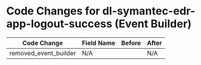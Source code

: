 # Code Changes for dl-symantec-edr-app-logout-success (Event Builder)

| Code Change | Field Name | Before | After |
|-------------|------------|--------|-------|
| removed_event_builder | N/A |  | N/A |